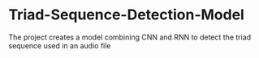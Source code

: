 # Triad-Sequence-Detection-Model
The project creates a model combining CNN and RNN to detect the triad sequence used in an audio file
